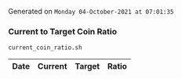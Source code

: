 Generated on `Monday 04-October-2021 at 07:01:35`

### Current to Target Coin Ratio
`current_coin_ratio.sh`

Date|Current|Target|Ratio
---|---|---|---

